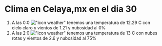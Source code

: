 # Clima en Celaya,mx en el dia 30

1. A las 0:0 !["icon weather"](http://openweathermap.org/img/w/01n.png) tenemos una temperatura de 12.29 C con cielo claro y  vientos de 1.21 y nubosidad al 0%
1. A las 2:0 !["icon weather"](http://openweathermap.org/img/w/04n.png) tenemos una temperatura de 13 C con nubes rotas y  vientos de 2.6 y nubosidad al 75%
